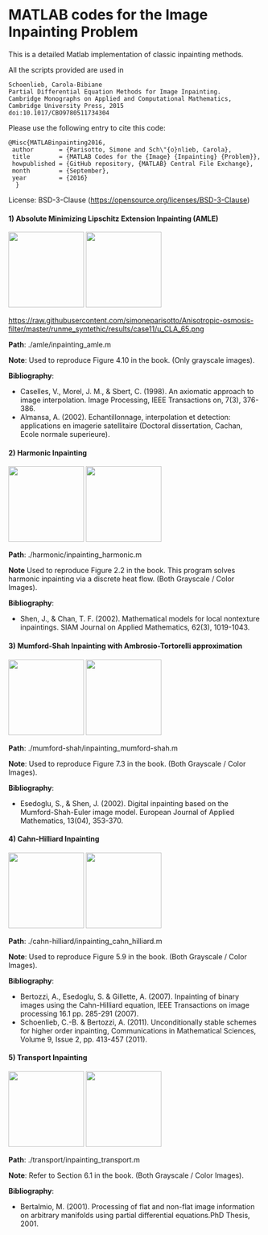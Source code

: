 # MATLAB codes for the Image Inpainting Problem
This is a detailed Matlab implementation of classic inpainting methods.

All the scripts provided are used in

```
Schoenlieb, Carola-Bibiane
Partial Differential Equation Methods for Image Inpainting.
Cambridge Monographs on Applied and Computational Mathematics,
Cambridge University Press, 2015
doi:10.1017/CBO9780511734304
```

Please use the following entry to cite this code:

```
@Misc{MATLABinpainting2016,
 author       = {Parisotto, Simone and Sch\"{o}nlieb, Carola},
 title        = {MATLAB Codes for the {Image} {Inpainting} {Problem}},
 howpublished = {GitHub repository, {MATLAB} Central File Exchange},
 month        = {September},
 year         = {2016}
  }
```

License: BSD-3-Clause (https://opensource.org/licenses/BSD-3-Clause)

<h4>1) Absolute Minimizing Lipschitz Extension Inpainting (AMLE)</h4>

<img src="https://raw.githubusercontent.com/simoneparisotto/MATLAB-Codes-for-the-Image-Inpainting-Problem/blob/master/dataset/amle_input.png" width="150px"> 
<img src="https://raw.githubusercontent.com/simoneparisotto/MATLAB-Codes-for-the-Image-Inpainting-Problem/blob/master/results/amle_output.png" width="150px"> 

https://raw.githubusercontent.com/simoneparisotto/Anisotropic-osmosis-filter/master/runme_syntethic/results/case11/u_CLA_65.png

**Path**: ./amle/inpainting_amle.m

**Note**: Used to reproduce Figure 4.10 in the book. (Only grayscale images).
      
**Bibliography**:
- Caselles, V., Morel, J. M., & Sbert, C. (1998). An axiomatic approach to image interpolation. Image Processing, IEEE Transactions on, 7(3), 376-386.
- Almansa, A. (2002). Echantillonnage, interpolation et detection: applications en imagerie satellitaire (Doctoral dissertation, Cachan, Ecole normale superieure).

<h4>2) Harmonic Inpainting</h4>

<img src="https://raw.githubusercontent.com/simoneparisotto/MATLAB-Codes-for-the-Image-Inpainting-Problem/blob/master/dataset/harmonic_input.png" width="150px"> 
<img src="https://raw.githubusercontent.com/simoneparisotto/MATLAB-Codes-for-the-Image-Inpainting-Problem/blob/master/results/harmonic_output.png" width="150px"> 

**Path**: ./harmonic/inpainting_harmonic.m

**Note** Used to reproduce Figure 2.2 in the book. This program solves harmonic inpainting via a discrete heat flow. (Both Grayscale / Color Images).

**Bibliography**:
- Shen, J., & Chan, T. F. (2002). Mathematical models for local nontexture inpaintings. SIAM Journal on Applied Mathematics, 62(3), 1019-1043.

<h4>3) Mumford-Shah Inpainting with Ambrosio-Tortorelli approximation</h4>

<img src="https://raw.githubusercontent.com/simoneparisotto/MATLAB-Codes-for-the-Image-Inpainting-Problem/blob/master/dataset/mumford_shah_input.png" width="150px"> 
<img src="https://raw.githubusercontent.com/simoneparisotto/MATLAB-Codes-for-the-Image-Inpainting-Problem/blob/master/results/mumford_shah_output.png" width="150px"> 

**Path**: ./mumford-shah/inpainting_mumford-shah.m

**Note**: Used to reproduce Figure 7.3 in the book.  (Both Grayscale / Color Images).

**Bibliography**: 
- Esedoglu, S., & Shen, J. (2002). Digital inpainting based on the Mumford-Shah-Euler image model. European Journal of Applied Mathematics, 13(04), 353-370.


<h4>4) Cahn-Hilliard Inpainting</h4>

<img src="https://raw.githubusercontent.com/simoneparisotto/MATLAB-Codes-for-the-Image-Inpainting-Problem/blob/master/dataset/cahn-hilliard_input.png" width="150px"> 
<img src="https://raw.githubusercontent.com/simoneparisotto/MATLAB-Codes-for-the-Image-Inpainting-Problem/blob/master/results/cahn-hilliard_output.png" width="150px"> 

**Path**: ./cahn-hilliard/inpainting_cahn_hilliard.m

**Note**: Used to reproduce Figure 5.9 in the book.  (Both Grayscale / Color Images).

**Bibliography**: 
- Bertozzi, A., Esedoglu, S. & Gillette, A. (2007). Inpainting of binary images using the Cahn-Hilliard equation, IEEE Transactions on image processing 16.1 pp. 285-291 (2007).
- Schoenlieb, C.-B. & Bertozzi, A. (2011). Unconditionally stable schemes for higher order inpainting, Communications in Mathematical Sciences, Volume 9, Issue 2, pp. 413-457 (2011).


<h4>5) Transport Inpainting</h4>

<img src="https://raw.githubusercontent.com/simoneparisotto/MATLAB-Codes-for-the-Image-Inpainting-Problem/blob/master/dataset/transport_input.png" width="150px"> 
<img src="https://raw.githubusercontent.com/simoneparisotto/MATLAB-Codes-for-the-Image-Inpainting-Problem/blob/master/results/transport_output.png" width="150px"> 

**Path**: ./transport/inpainting_transport.m

**Note**: Refer to Section 6.1 in the book. (Both Grayscale / Color Images).

**Bibliography**:
- Bertalmio, M. (2001). Processing of flat and non-flat image information on arbitrary manifolds using partial differential equations.PhD Thesis, 2001.
